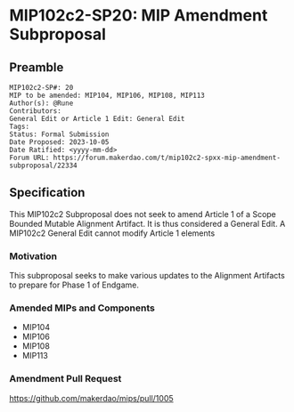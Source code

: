 # MIP102c2-SP20: MIP Amendment Subproposal

## Preamble

```
MIP102c2-SP#: 20
MIP to be amended: MIP104, MIP106, MIP108, MIP113
Author(s): @Rune
Contributors:
General Edit or Article 1 Edit: General Edit
Tags: 
Status: Formal Submission
Date Proposed: 2023-10-05
Date Ratified: <yyyy-mm-dd>
Forum URL: https://forum.makerdao.com/t/mip102c2-spxx-mip-amendment-subproposal/22334
```

## Specification

This MIP102c2 Subproposal does not seek to amend Article 1 of a Scope Bounded Mutable Alignment Artifact. It is thus considered a General Edit. A MIP102c2 General Edit cannot modify Article 1 elements

### Motivation

This subproposal seeks to make various updates to the Alignment Artifacts to prepare for Phase 1 of Endgame.

### Amended MIPs and Components

* MIP104
* MIP106
* MIP108
* MIP113

### Amendment Pull Request

https://github.com/makerdao/mips/pull/1005